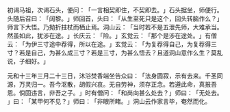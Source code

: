 初谒马祖，次谒石头，便问：​「一言相契即住，不契即去。​」石头据坐，师便行。头随后召曰：​「阔黎。​」师回首，头曰：​「从生至死只是这个，回头转脑作么？​」师言下大悟。乃拗折拄杖而栖止焉。洞山云：​「当时若不是五泄先师，大难承当。然虽如此，犹涉在途。​」长庆云：​「险。​」玄觉云：​「那个是涉在途处。​」有僧云：​「为伊三寸途中荐得，所以在途。​」玄觉云：​「为复荐得自己，为复荐得三寸？若是自己，为甚么成三寸？若是三寸，为甚么悟去？且道洞山意作么生？莫乱说，子细好。​」

元和十三年三月二十三日，沐浴焚香端坐告众曰：​「法身圆寂，示有去来。千圣同源，万灵归一。吾今沤散，胡假兴哀。无自劳神，须存正念。若遵此命，真报吾恩。倘固违言，非吾之子。​」时有僧问：​「和尚向甚么处去？​」师曰：​「无处去。​」曰：​「某甲何不见？​」师曰：​「非眼所睹。​」洞山云作家言毕，奄然而化。